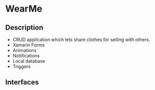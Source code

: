 # WearMe
## Description
- CRUD application which lets share clothes for selling with others.
- Xamarin Forms
- Animations
- Notifications
- Local database
- Triggers

## Interfaces
